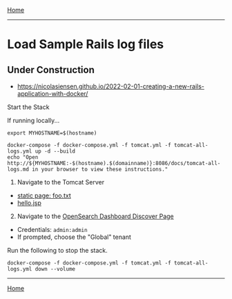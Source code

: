 [Home](../README.md)

---

# Load Sample Rails log files

## Under Construction

- https://nicolasiensen.github.io/2022-02-01-creating-a-new-rails-application-with-docker/

Start the Stack

If running locally...
```
export MYHOSTNAME=$(hostname)
```

```
docker-compose -f docker-compose.yml -f tomcat.yml -f tomcat-all-logs.yml up -d --build
echo "Open http://${MYHOSTNAME:-$(hostname).$(domainname)}:8086/docs/tomcat-all-logs.md in your browser to view these instructions."

```

1. Navigate to the Tomcat Server
  - [static page: foo.txt](http://{{MYHOSTNAME}}:8080/static/foo.txt)
  - [hello.jsp](http://{{MYHOSTNAME}}:8080/hello.jsp)
2. Navigate to the [OpenSearch Dashboard Discover Page](http://{{MYHOSTNAME}}:8094/app/discover)
  - Credentials: `admin:admin`
  - If prompted, choose the "Global" tenant

Run the following to stop the stack.

```
docker-compose -f docker-compose.yml -f tomcat.yml -f tomcat-all-logs.yml down --volume
```

---
[Home](../README.md)